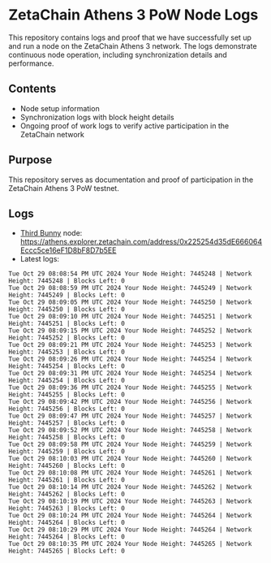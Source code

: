# ZetaChain Athens 3 PoW Node Logs
This repository contains logs and proof that we have successfully set up and run a node on the ZetaChain Athens 3 network. The logs demonstrate continuous node operation, including synchronization details and performance.

## Contents
- Node setup information
- Synchronization logs with block height details
- Ongoing proof of work logs to verify active participation in the ZetaChain network

## Purpose
This repository serves as documentation and proof of participation in the ZetaChain Athens 3 PoW testnet.

## Logs

- [Third Bunny](https://thirdbunny.xyz/) node: https://athens.explorer.zetachain.com/address/0x225254d35dE666064Eccc5ce16eF1D8bF8D7b5EE
- Latest logs:
```
Tue Oct 29 08:08:54 PM UTC 2024 Your Node Height: 7445248 | Network Height: 7445248 | Blocks Left: 0
Tue Oct 29 08:08:59 PM UTC 2024 Your Node Height: 7445249 | Network Height: 7445249 | Blocks Left: 0
Tue Oct 29 08:09:05 PM UTC 2024 Your Node Height: 7445250 | Network Height: 7445250 | Blocks Left: 0
Tue Oct 29 08:09:10 PM UTC 2024 Your Node Height: 7445251 | Network Height: 7445251 | Blocks Left: 0
Tue Oct 29 08:09:15 PM UTC 2024 Your Node Height: 7445252 | Network Height: 7445252 | Blocks Left: 0
Tue Oct 29 08:09:21 PM UTC 2024 Your Node Height: 7445253 | Network Height: 7445253 | Blocks Left: 0
Tue Oct 29 08:09:26 PM UTC 2024 Your Node Height: 7445254 | Network Height: 7445254 | Blocks Left: 0
Tue Oct 29 08:09:31 PM UTC 2024 Your Node Height: 7445254 | Network Height: 7445254 | Blocks Left: 0
Tue Oct 29 08:09:36 PM UTC 2024 Your Node Height: 7445255 | Network Height: 7445255 | Blocks Left: 0
Tue Oct 29 08:09:42 PM UTC 2024 Your Node Height: 7445256 | Network Height: 7445256 | Blocks Left: 0
Tue Oct 29 08:09:47 PM UTC 2024 Your Node Height: 7445257 | Network Height: 7445257 | Blocks Left: 0
Tue Oct 29 08:09:52 PM UTC 2024 Your Node Height: 7445258 | Network Height: 7445258 | Blocks Left: 0
Tue Oct 29 08:09:58 PM UTC 2024 Your Node Height: 7445259 | Network Height: 7445259 | Blocks Left: 0
Tue Oct 29 08:10:03 PM UTC 2024 Your Node Height: 7445260 | Network Height: 7445260 | Blocks Left: 0
Tue Oct 29 08:10:08 PM UTC 2024 Your Node Height: 7445261 | Network Height: 7445261 | Blocks Left: 0
Tue Oct 29 08:10:14 PM UTC 2024 Your Node Height: 7445262 | Network Height: 7445262 | Blocks Left: 0
Tue Oct 29 08:10:19 PM UTC 2024 Your Node Height: 7445263 | Network Height: 7445263 | Blocks Left: 0
Tue Oct 29 08:10:24 PM UTC 2024 Your Node Height: 7445264 | Network Height: 7445264 | Blocks Left: 0
Tue Oct 29 08:10:29 PM UTC 2024 Your Node Height: 7445264 | Network Height: 7445264 | Blocks Left: 0
Tue Oct 29 08:10:35 PM UTC 2024 Your Node Height: 7445265 | Network Height: 7445265 | Blocks Left: 0
```
